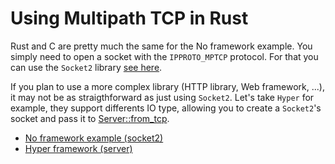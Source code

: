 # Using Multipath TCP in Rust


Rust and C are pretty much the same for the No framework example. You simply need to open a socket with the `IPPROTO_MPTCP` protocol. For that you can use the `Socket2` library [see here](Socket2).

If you plan to use a more complex library (HTTP library, Web framework, ...), it may not be as straigthforward as just using `Socket2`. Let's take `Hyper` for example, they support differents IO type, allowing you to create a `Socket2`'s socket and pass it to [Server::from_tcp](https://docs.rs/hyper/0.14.20/hyper/server/struct.Server.html#method.from_tcp).

- [No framework example (socket2)](socket2)
- [Hyper framework (server)](hyper_server)